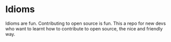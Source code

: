 # Idioms
Idioms are fun. Contributing to open source is fun. This a repo for new devs who want to learnt how to contribute to open source, the nice and friendly way.
